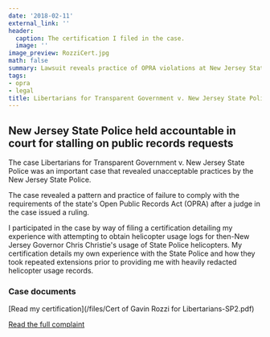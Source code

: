 ```yaml
---
date: '2018-02-11'
external_link: ''
header:
  caption: The certification I filed in the case.
  image: ''
image_preview: RozziCert.jpg
math: false
summary: Lawsuit reveals practice of OPRA violations at New Jersey State Police
tags:
- opra
- legal
title: Libertarians for Transparent Government v. New Jersey State Police
---
```

## New Jersey State Police held accountable in court for stalling on public records requests

The case Libertarians for Transparent Government v. New Jersey State Police was an important case that revealed unacceptable practices by the New Jersey State Police.

The case revealed a pattern and practice of failure to comply with the requirements of the state's Open Public Records Act (OPRA) after a judge in the case issued a ruling. 

I participated in the case by way of filing a certification detailing my experience with attempting to obtain helicopter usage logs
for then-New Jersey Governor Chris Christie's usage of State Police helicopters. My certification details my own experience with the State Police and how they took repeated extensions prior to providing me with heavily redacted helicopter usage records.

### Case documents

[Read my certification](/files/Cert of Gavin Rozzi for Libertarians-SP2.pdf)

[Read the full complaint](https://drive.google.com/file/d/0B66zM58TlOVKRTZERjNvNm1xM0U/view)
